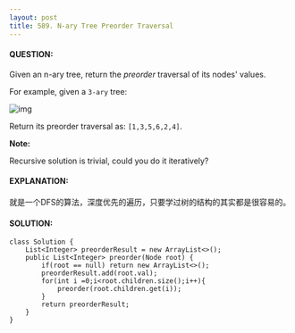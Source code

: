 ```yaml
---
layout: post
title: 589. N-ary Tree Preorder Traversal
---
```


#### QUESTION:

Given an n-ary tree, return the *preorder* traversal of its nodes' values.

For example, given a `3-ary` tree:

![img](https://assets.leetcode.com/uploads/2018/10/12/narytreeexample.png)

Return its preorder traversal as: `[1,3,5,6,2,4]`.

**Note:**

Recursive solution is trivial, could you do it iteratively?

#### EXPLANATION:

就是一个DFS的算法，深度优先的遍历，只要学过树的结构的其实都是很容易的。

#### SOLUTION:

```
class Solution {
    List<Integer> preorderResult = new ArrayList<>();
    public List<Integer> preorder(Node root) {
        if(root == null) return new ArrayList<>();
        preorderResult.add(root.val);
        for(int i =0;i<root.children.size();i++){
            preorder(root.children.get(i));
        }
        return preorderResult;
    }
}
```

